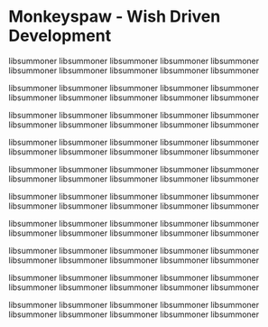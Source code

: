 # Monkeyspaw - Wish Driven Development

libsummoner   libsummoner   libsummoner   libsummoner   libsummoner   libsummoner   libsummoner   libsummoner   libsummoner   libsummoner

libsummoner   libsummoner   libsummoner   libsummoner   libsummoner   libsummoner   libsummoner   libsummoner   libsummoner   libsummoner

libsummoner   libsummoner   libsummoner   libsummoner   libsummoner   libsummoner   libsummoner   libsummoner   libsummoner   libsummoner

libsummoner   libsummoner   libsummoner   libsummoner   libsummoner   libsummoner   libsummoner   libsummoner   libsummoner   libsummoner

libsummoner   libsummoner   libsummoner   libsummoner   libsummoner   libsummoner   libsummoner   libsummoner   libsummoner   libsummoner

libsummoner   libsummoner   libsummoner   libsummoner   libsummoner   libsummoner   libsummoner   libsummoner   libsummoner   libsummoner

libsummoner   libsummoner   libsummoner   libsummoner   libsummoner   libsummoner   libsummoner   libsummoner   libsummoner   libsummoner

libsummoner   libsummoner   libsummoner   libsummoner   libsummoner   libsummoner   libsummoner   libsummoner   libsummoner   libsummoner

libsummoner   libsummoner   libsummoner   libsummoner   libsummoner   libsummoner   libsummoner   libsummoner   libsummoner   libsummoner

libsummoner   libsummoner   libsummoner   libsummoner   libsummoner   libsummoner   libsummoner   libsummoner   libsummoner   libsummoner
